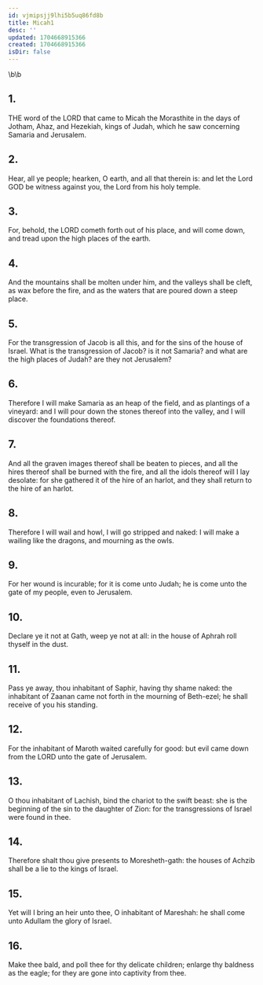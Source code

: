 ```yaml
---
id: vjmipsjj9lhi5b5uq86fd8b
title: Micah1
desc: ''
updated: 1704668915366
created: 1704668915366
isDir: false
---
```

\b\b
## 1.
THE word of the LORD that came to Micah the Morasthite in the days of Jotham, Ahaz, and Hezekiah, kings of Judah, which he saw concerning Samaria and Jerusalem.
## 2.
Hear, all ye people; hearken, O earth, and all that therein is: and let the Lord GOD be witness against you, the Lord from his holy temple.
## 3.
For, behold, the LORD cometh forth out of his place, and will come down, and tread upon the high places of the earth.
## 4.
And the mountains shall be molten under him, and the valleys shall be cleft, as wax before the fire, and as the waters that are poured down a steep place.
## 5.
For the transgression of Jacob is all this, and for the sins of the house of Israel.  What is the transgression of Jacob?  is it not Samaria?  and what are the high places of Judah?  are they not Jerusalem?
## 6.
Therefore I will make Samaria as an heap of the field, and as plantings of a vineyard: and I will pour down the stones thereof into the valley, and I will discover the foundations thereof.
## 7.
And all the graven images thereof shall be beaten to pieces, and all the hires thereof shall be burned with the fire, and all the idols thereof will I lay desolate: for she gathered it of the hire of an harlot, and they shall return to the hire of an harlot.
## 8.
Therefore I will wail and howl, I will go stripped and naked: I will make a wailing like the dragons, and mourning as the owls.
## 9.
For her wound is incurable; for it is come unto Judah; he is come unto the gate of my people, even to Jerusalem.
## 10.
Declare ye it not at Gath, weep ye not at all: in the house of Aphrah roll thyself in the dust.
## 11.
Pass ye away, thou inhabitant of Saphir, having thy shame naked: the inhabitant of Zaanan came not forth in the mourning of Beth-ezel; he shall receive of you his standing.
## 12.
For the inhabitant of Maroth waited carefully for good: but evil came down from the LORD unto the gate of Jerusalem.
## 13.
O thou inhabitant of Lachish, bind the chariot to the swift beast: she is the beginning of the sin to the daughter of Zion: for the transgressions of Israel were found in thee.
## 14.
Therefore shalt thou give presents to Moresheth-gath: the houses of Achzib shall be a lie to the kings of Israel.
## 15.
Yet will I bring an heir unto thee, O inhabitant of Mareshah: he shall come unto Adullam the glory of Israel.
## 16.
Make thee bald, and poll thee for thy delicate children; enlarge thy baldness as the eagle; for they are gone into captivity from thee.
